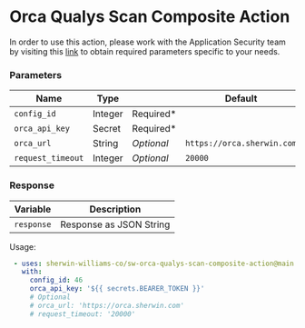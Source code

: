 # Orca Qualys Scan Composite Action  

In order to use this action, please work with the Application Security team by visiting this [link](https://swcompany.sharepoint.com/sites/SPApplicationSecurity/SitePages/Assurance.aspx?OR=Teams-HL&CT=1642620247402&sourceId=&params=%7B%22AppName%22%3A%22Teams-Desktop%22%2C%22AppVersion%22%3A%2228%2F21110108720%22%7D#q-i-d-like-to-use-the-github-composite-action-to-kick-off-security-scans%2C-what-do-i-need-to-do-that)
to obtain required parameters specific to your needs.
### Parameters
Name | Type |   | Default | Note |
|--- | ---- |---| ------- | ---- |
`config_id` | Integer | Required* | 
`orca_api_key` | Secret | Required* | 
`orca_url` | String | *Optional* | `https://orca.sherwin.com` | 
`request_timeout` | Integer | *Optional* | `20000` | 

### Response

| Variable |  Description  |
|---|---|
`response` | Response as JSON String

Usage:

```yaml
 - uses: sherwin-williams-co/sw-orca-qualys-scan-composite-action@main
   with:
     config_id: 46
     orca_api_key: '${{ secrets.BEARER_TOKEN }}'
     # Optional
     # orca_url: 'https://orca.sherwin.com'
     # request_timeout: '20000'     
```
